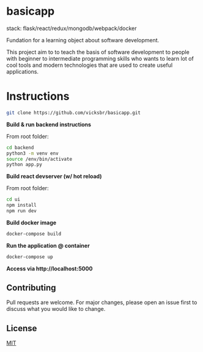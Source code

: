 # basicapp

stack: flask/react/redux/mongodb/webpack/docker

Fundation for a learning object about software development.

This project aim to to teach the basis of software development to people with beginner to intermediate programming skills who wants to learn lot of cool tools and modern technologies that are used to create useful applications. 

# Instructions

```bash
git clone https://github.com/vicksbr/basicapp.git
```

**Build & run backend instructions**

From root folder:

```bash
cd backend
python3 -m venv env
source /env/bin/activate
python app.py
```

**Build react devserver (w/ hot reload)**

From root folder:

```bash
cd ui
npm install
npm run dev
```
**Build docker image**
```bash
docker-compose build
```
**Run the application @ container**

```bash
docker-compose up
```
**Access via http://localhost:5000**

## Contributing
Pull requests are welcome. For major changes, please open an issue first to discuss what you would like to change.

## License
[MIT](https://choosealicense.com/licenses/mit/)

